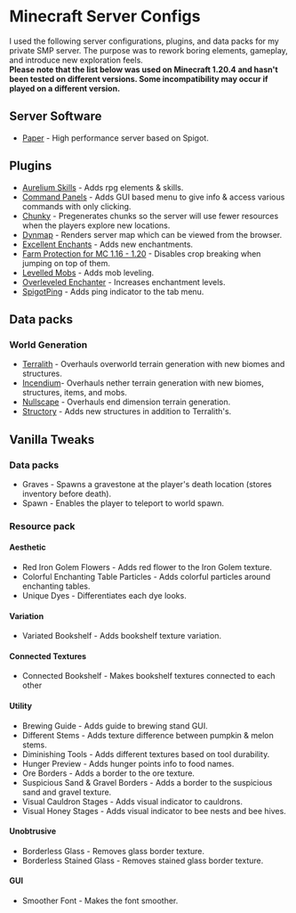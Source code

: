 # Minecraft Server Configs
I used the following server configurations, plugins, and data packs for my private SMP server. The purpose was to rework boring elements, gameplay, and introduce new exploration feels.\
**Please note that the list below was used on Minecraft 1.20.4 and hasn't been tested on different versions. Some incompatibility may occur if played on a different version.**
## Server Software
- [Paper](https://papermc.io) - High performance server based on Spigot.
## Plugins
- [Aurelium Skills](https://www.spigotmc.org/resources/aurelium-skills-advanced-skills-stats-abilities-and-more.81069/) - Adds rpg elements & skills.
- [Command Panels](https://www.spigotmc.org/resources/command-panels-custom-guis.67788/) - Adds GUI based menu to give info & access various commands with only clicking.
- [Chunky](https://www.spigotmc.org/resources/chunky.81534) - Pregenerates chunks so the server will use fewer resources when the players explore new locations.
- [Dynmap](https://www.spigotmc.org/resources/dynmap%C2%AE.274/) - Renders server map which can be viewed from the browser.
- [Excellent Enchants](https://www.spigotmc.org/resources/excellentenchants-vanilla-like-enchantments-1-16-1-18.61693/) - Adds new enchantments.
- [Farm Protection for MC 1.16 - 1.20](https://www.spigotmc.org/resources/farm-protection-for-mc-1-16-1-20.85488/) - Disables crop breaking when jumping on top of them.
- [Levelled Mobs](https://www.spigotmc.org/resources/levelledmobs.74304/) - Adds mob leveling.
- [Overleveled Enchanter](https://www.spigotmc.org/resources/overleveled-enchanter.93379/) - Increases enchantment levels.
- [SpigotPing](https://www.spigotmc.org/resources/spigotping-added-in-tablist-ping.24419/) - Adds ping indicator to the tab menu.
## Data packs
### World Generation
- [Terralith](https://www.stardustlabs.net/datapacks#Terralith) - Overhauls overworld terrain generation with new biomes and structures.
- [Incendium](https://www.stardustlabs.net/datapacks#Incendium)- Overhauls nether terrain generation with new biomes, structures, items, and mobs.
- [Nullscape](https://www.stardustlabs.net/datapacks#Nullscape) - Overhauls end dimension terrain generation.
- [Structory](https://www.stardustlabs.net/datapacks#Structory) - Adds new structures in addition to Terralith's.
## Vanilla Tweaks
### Data packs
- Graves - Spawns a gravestone at the player's death location (stores inventory before death).
- Spawn - Enables the player to teleport to world spawn.
### Resource pack
#### Aesthetic
- Red Iron Golem Flowers - Adds red flower to the Iron Golem texture.
- Colorful Enchanting Table Particles - Adds colorful particles around enchanting tables.
- Unique Dyes - Differentiates each dye looks.
#### Variation
- Variated Bookshelf - Adds bookshelf texture variation.
#### Connected Textures
- Connected Bookshelf - Makes bookshelf textures connected to each other
#### Utility
- Brewing Guide - Adds guide to brewing stand GUI.
- Different Stems - Adds texture difference between pumpkin & melon stems.
- Diminishing Tools - Adds different textures based on tool durability.
- Hunger Preview - Adds hunger points info to food names.
- Ore Borders - Adds a border to the ore texture.
- Suspicious Sand & Gravel Borders - Adds a border to the suspicious sand and gravel texture.
- Visual Cauldron Stages - Adds visual indicator to cauldrons.
- Visual Honey Stages - Adds visual indicator to bee nests and bee hives.
#### Unobtrusive
- Borderless Glass - Removes glass border texture.
- Borderless Stained Glass - Removes stained glass border texture.
#### GUI
- Smoother Font - Makes the font smoother.